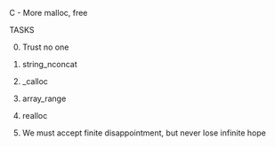 C - More malloc, free
		
TASKS

0. Trust no one

1. string_nconcat

2. _calloc

3. array_range

4. realloc

5. We must accept finite disappointment, but never lose infinite hope
